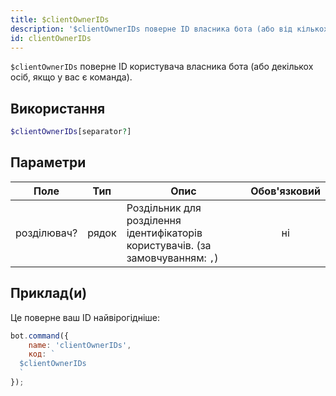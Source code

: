 ```yaml
---
title: $clientOwnerIDs
description: '$clientOwnerIDs поверне ID власника бота (або від кількох учасників, якщо у вас є команда).'
id: clientOwnerIDs
---
```


`$clientOwnerIDs` поверне ID користувача власника бота (або декількох осіб, якщо у вас є команда).

## Використання

```php
$clientOwnerIDs[separator?]
```

## Параметри

| Поле        | Тип   | Опис                                                                            | Обов'язковий |
| ----------- | ----- | ------------------------------------------------------------------------------- |:------------:|
| розділювач? | рядок | Роздільник для розділення ідентифікаторів користувачів. (за замовчуванням: `,`) |      ні      |

## Приклад(и)

Це поверне ваш ID найвірогідніше:

```javascript
bot.command({
    name: 'clientOwnerIDs',
    код: `
  $clientOwnerIDs
  `
});
```
